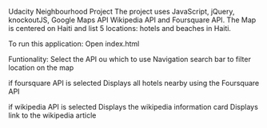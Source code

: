 Udacity Neighbourhood Project
The project uses JavaScript, jQuery, knockoutJS, Google Maps API Wikipedia API and Foursquare API.
The Map is centered on Haiti and list 5 locations: hotels and beaches in Haiti.

To run this application:
Open index.html

Funtionality:
Select the API ou which to use
Navigation search bar to filter location on the map

if foursquare API is selected
Displays all hotels nearby using the Foursquare API

if wikipedia API is selected
Displays the wikipedia information card
Displays link to the wikipedia article

